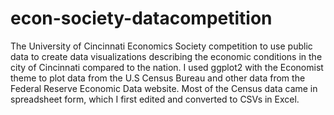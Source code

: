 # econ-society-datacompetition
The University of Cincinnati Economics Society competition to use public data to create data visualizations describing the economic conditions in the city of Cincinnati compared to the nation. I used ggplot2 with the Economist theme to plot data from the U.S Census Bureau and other data from the Federal Reserve Economic Data website. Most of the Census data came in spreadsheet form, which I first edited and converted to CSVs in Excel.
